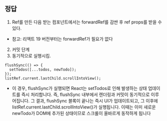 ## 정답

1.  Ref를 만든 다음 받는 컴포넌트에서는 forwardRef를 감싼 후 ref props를 받을 수 있다.

- 참고: 리액트 19 버전부터는 forwardRef가 필요가 없다

2. 커밋 단계
3. 동기적으로 실행시킴.

```
flushSync(() => {
  setTodos([...todos, newTodo]);
});
listRef.current.lastChild.scrollIntoView();
```

- 이 경우, flushSync가 실행되면 React는 setTodos로 인해 발생하는 상태 업데이트를 즉시 처리합니다. 즉, flushSync 내부에서 렌더링과 커밋이 동기적으로 이루어집니다. 그 결과, flushSync 블록이 끝나는 즉시 UI가 업데이트되고, 그 이후에 listRef.current.lastChild.scrollIntoView()가 실행됩니다. 이때는 이미 새로운 newTodo가 DOM에 추가된 상태이므로 스크롤이 올바르게 동작하게 됩니다
